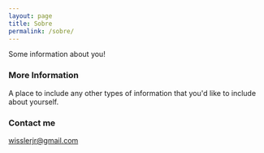 ```yaml
---
layout: page
title: Sobre
permalink: /sobre/
---
```


Some information about you!

### More Information

A place to include any other types of information that you'd like to include about yourself.

### Contact me

[wisslerjr@gmail.com](mailto:wisslerjr@gmail.com)
